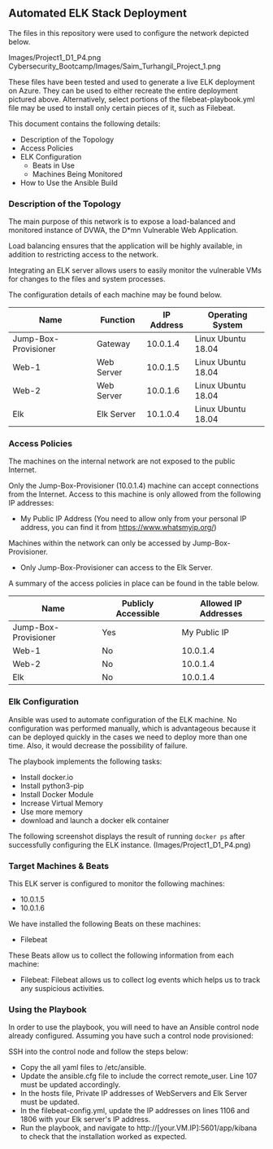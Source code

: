 ## Automated ELK Stack Deployment

The files in this repository were used to configure the network depicted below.

Images/Project1_D1_P4.png
Cybersecurity_Bootcamp/Images/Saim_Turhangil_Project_1.png

These files have been tested and used to generate a live ELK deployment on Azure. They can be used to either recreate the entire deployment pictured above. Alternatively, select portions of the filebeat-playbook.yml file may be used to install only certain pieces of it, such as Filebeat.


This document contains the following details:
- Description of the Topology
- Access Policies
- ELK Configuration
  - Beats in Use
  - Machines Being Monitored
- How to Use the Ansible Build


### Description of the Topology

The main purpose of this network is to expose a load-balanced and monitored instance of DVWA, the D*mn Vulnerable Web Application.

Load balancing ensures that the application will be highly available, in addition to restricting access to the network.

Integrating an ELK server allows users to easily monitor the vulnerable VMs for changes to the files and system processes.

The configuration details of each machine may be found below.

| Name                 | Function   | IP Address | Operating System   |
|----------------------|------------|------------|--------------------|
| Jump-Box-Provisioner | Gateway    | 10.0.1.4   | Linux Ubuntu 18.04 |
| Web-1                | Web Server | 10.0.1.5   | Linux Ubuntu 18.04 |
| Web-2                | Web Server | 10.0.1.6   | Linux Ubuntu 18.04 |
| Elk                  | Elk Server | 10.1.0.4   | Linux Ubuntu 18.04 |

### Access Policies

The machines on the internal network are not exposed to the public Internet. 

Only the Jump-Box-Provisioner (10.0.1.4) machine can accept connections from the Internet. Access to this machine is only allowed from the following IP addresses:
- My Public IP Address (You need to allow only from your personal IP address, you can find it from https://www.whatsmyip.org/)

Machines within the network can only be accessed by Jump-Box-Provisioner.
- Only Jump-Box-Provisioner can access to the Elk Server.

A summary of the access policies in place can be found in the table below.

| Name                 | Publicly Accessible | Allowed IP Addresses |
|----------------------|---------------------|----------------------|
| Jump-Box-Provisioner | Yes                 | My Public IP         |
| Web-1                | No                  | 10.0.1.4             |
| Web-2                | No                  | 10.0.1.4             |
| Elk                  | No                  | 10.0.1.4             |

### Elk Configuration

Ansible was used to automate configuration of the ELK machine. No configuration was performed manually, which is advantageous because it can be deployed quickly in the cases we need to deploy more than one time. Also, it would decrease the possibility of failure.

The playbook implements the following tasks:
- Install docker.io
- Install python3-pip
- Install Docker Module
- Increase Virtual Memory
- Use more memory
- download and launch a docker elk container

The following screenshot displays the result of running `docker ps` after successfully configuring the ELK instance.
(Images/Project1_D1_P4.png)

### Target Machines & Beats
This ELK server is configured to monitor the following machines:
- 10.0.1.5
- 10.0.1.6

We have installed the following Beats on these machines:
- Filebeat

These Beats allow us to collect the following information from each machine:
- Filebeat: Filebeat allows us to collect log events which helps us to track any suspicious activities.

### Using the Playbook
In order to use the playbook, you will need to have an Ansible control node already configured. Assuming you have such a control node provisioned: 

SSH into the control node and follow the steps below:
- Copy the all yaml files to /etc/ansible.
- Update the ansible.cfg file to include the correct remote_user. Line 107 must be updated accordingly.
- In the hosts file, Private IP addresses of WebServers and Elk Server must be updated.
- In the filebeat-config.yml, update the IP addresses on lines 1106 and 1806 with your Elk server's IP address.
- Run the playbook, and navigate to http://[your.VM.IP]:5601/app/kibana to check that the installation worked as expected.
